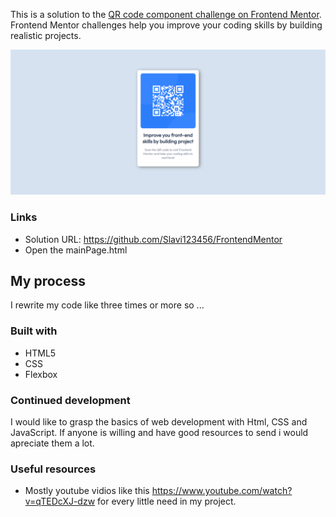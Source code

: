 
This is a solution to the [QR code component challenge on Frontend Mentor](https://www.frontendmentor.io/challenges/qr-code-component-iux_sIO_H). Frontend Mentor challenges help you improve your coding skills by building realistic projects.

![Alt text](image.png)
### Links

- Solution URL: https://github.com/Slavi123456/FrontendMentor
- Open the mainPage.html

## My process
   I rewrite my code like three times or more so ...
### Built with

- HTML5
- CSS
- Flexbox

### Continued development

I would like to grasp the basics of web development with Html, CSS and JavaScript. If anyone is willing and have good resources to send i would apreciate them a lot. 
### Useful resources

- Mostly youtube vidios like this https://www.youtube.com/watch?v=qTEDcXJ-dzw for every little need in my project. 

